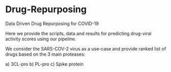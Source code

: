 # Drug-Repurposing
Data Driven Drug Repurposing for COVID-19

Here we provide the scripts, data and results for predicting drug-viral activity scores using our pipeline.

We consider the SARS-COV-2 virus as a use-case and provide ranked list of drugs based on the 3 main proteases:

a) 3CL-pro 
b) PL-pro
c) Spike protein 
